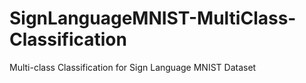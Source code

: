 # SignLanguageMNIST-MultiClass-Classification
Multi-class Classification for Sign Language MNIST Dataset
